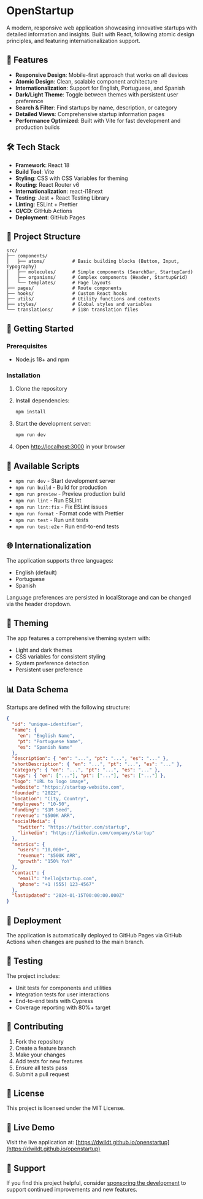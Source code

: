 # OpenStartup

A modern, responsive web application showcasing innovative startups with detailed information and insights. Built with React, following atomic design principles, and featuring internationalization support.

## 🚀 Features

- **Responsive Design**: Mobile-first approach that works on all devices
- **Atomic Design**: Clean, scalable component architecture
- **Internationalization**: Support for English, Portuguese, and Spanish
- **Dark/Light Theme**: Toggle between themes with persistent user preference
- **Search & Filter**: Find startups by name, description, or category
- **Detailed Views**: Comprehensive startup information pages
- **Performance Optimized**: Built with Vite for fast development and production builds

## 🛠️ Tech Stack

- **Framework**: React 18
- **Build Tool**: Vite
- **Styling**: CSS with CSS Variables for theming
- **Routing**: React Router v6
- **Internationalization**: react-i18next
- **Testing**: Jest + React Testing Library
- **Linting**: ESLint + Prettier
- **CI/CD**: GitHub Actions
- **Deployment**: GitHub Pages

## 📁 Project Structure

```
src/
├── components/
│   ├── atoms/          # Basic building blocks (Button, Input, Typography)
│   ├── molecules/      # Simple components (SearchBar, StartupCard)
│   ├── organisms/      # Complex components (Header, StartupGrid)
│   └── templates/      # Page layouts
├── pages/              # Route components
├── hooks/              # Custom React hooks
├── utils/              # Utility functions and contexts
├── styles/             # Global styles and variables
└── translations/       # i18n translation files
```

## 🚦 Getting Started

### Prerequisites

- Node.js 18+ and npm

### Installation

1. Clone the repository
2. Install dependencies:
   ```bash
   npm install
   ```

3. Start the development server:
   ```bash
   npm run dev
   ```

4. Open [http://localhost:3000](http://localhost:3000) in your browser

## 📝 Available Scripts

- `npm run dev` - Start development server
- `npm run build` - Build for production
- `npm run preview` - Preview production build
- `npm run lint` - Run ESLint
- `npm run lint:fix` - Fix ESLint issues
- `npm run format` - Format code with Prettier
- `npm run test` - Run unit tests
- `npm run test:e2e` - Run end-to-end tests

## 🌐 Internationalization

The application supports three languages:
- English (default)
- Portuguese
- Spanish

Language preferences are persisted in localStorage and can be changed via the header dropdown.

## 🎨 Theming

The app features a comprehensive theming system with:
- Light and dark themes
- CSS variables for consistent styling
- System preference detection
- Persistent user preference

## 📊 Data Schema

Startups are defined with the following structure:

```json
{
  "id": "unique-identifier",
  "name": {
    "en": "English Name",
    "pt": "Portuguese Name",
    "es": "Spanish Name"
  },
  "description": { "en": "...", "pt": "...", "es": "..." },
  "shortDescription": { "en": "...", "pt": "...", "es": "..." },
  "category": { "en": "...", "pt": "...", "es": "..." },
  "tags": { "en": ["..."], "pt": ["..."], "es": ["..."] },
  "logo": "URL to logo image",
  "website": "https://startup-website.com",
  "founded": "2022",
  "location": "City, Country",
  "employees": "10-50",
  "funding": "$1M Seed",
  "revenue": "$500K ARR",
  "socialMedia": {
    "twitter": "https://twitter.com/startup",
    "linkedin": "https://linkedin.com/company/startup"
  },
  "metrics": {
    "users": "10,000+",
    "revenue": "$500K ARR",
    "growth": "150% YoY"
  },
  "contact": {
    "email": "hello@startup.com",
    "phone": "+1 (555) 123-4567"
  },
  "lastUpdated": "2024-01-15T00:00:00.000Z"
}
```

## 🚀 Deployment

The application is automatically deployed to GitHub Pages via GitHub Actions when changes are pushed to the main branch.

## 🧪 Testing

The project includes:
- Unit tests for components and utilities
- Integration tests for user interactions
- End-to-end tests with Cypress
- Coverage reporting with 80%+ target

## 🤝 Contributing

1. Fork the repository
2. Create a feature branch
3. Make your changes
4. Add tests for new features
5. Ensure all tests pass
6. Submit a pull request

## 📄 License

This project is licensed under the MIT License.

## 🔗 Live Demo

Visit the live application at: [https://dwildt.github.io/openstartup](https://dwildt.github.io/openstartup)

## 💖 Support

If you find this project helpful, consider [sponsoring the development](https://github.com/sponsors/dwildt) to support continued improvements and new features.